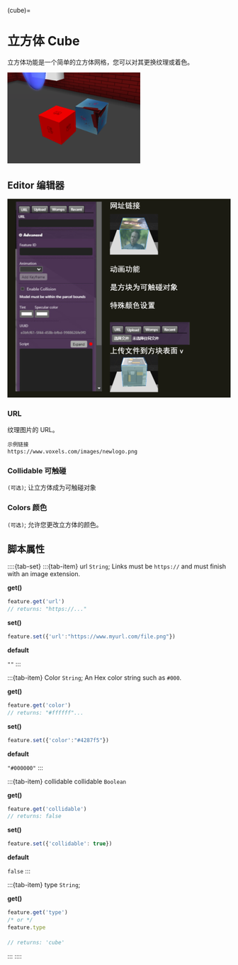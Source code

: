 (cube)=
# 立方体 Cube

立方体功能是一个简单的立方体网格，您可以对其更换纹理或着色。

<img src="../../_static/img/Features/Cube_example.png" alt="cube" width="300px">

## Editor 编辑器

![Cube_editor](../../_static/img/Features/Cube_editor.png)

### URL

纹理图片的 URL。

```{note}
示例链接
https://www.voxels.com/images/newlogo.png
```

### Collidable 可触碰

`(可选)`;  让立方体成为可触碰对象

### Colors 颜色

`(可选)`;  允许您更改立方体的颜色。

## 脚本属性

::::{tab-set}
:::{tab-item} url
`String`; Links must be `https://` and must finish with an image extension.

**get()**

```js
feature.get('url')
// returns: "https://..."
```

**set()**

```js
feature.set({'url':"https://www.myurl.com/file.png"})
```

**default**

`""`
:::

:::{tab-item} Color
`String`; An Hex color string such as `#000`.

**get()**

```js
feature.get('color')
// returns: "#ffffff"...
```

**set()**

```js
feature.set({'color':"#4287f5"})
```

**default**

`"#000000"`
:::


:::{tab-item} collidable
collidable
`Boolean`

**get()**

```js
feature.get('collidable')
// returns: false
```

**set()**

```js
feature.set({'collidable': true})
```

**default**

`false`
:::

:::{tab-item} type
`String`;

**get()**

```js
feature.get('type')
/* or */
feature.type

// returns: 'cube'
```
:::
::::